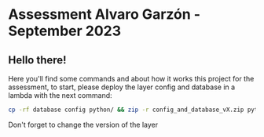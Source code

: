 # Assessment Alvaro Garzón - September 2023
## Hello there!
Here you'll find some commands and about how it works this project for the assessment, to start, please deploy the layer config and database in a lambda with the next command:

```bash
cp -rf database config python/ && zip -r config_and_database_vX.zip python/
```
Don't forget to change the version of the layer